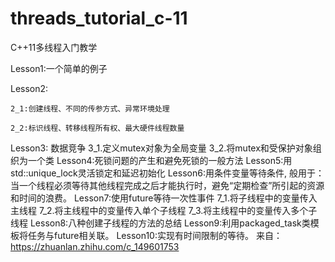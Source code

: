 # threads_tutorial_c-11
C++11多线程入门教学

Lesson1:一个简单的例子

Lesson2:  

	2_1:创建线程、不同的传参方式、异常环境处理
	
	2_2:标识线程、转移线程所有权、最大硬件线程数量
	
Lesson3: 数据竞争 
	3_1.定义mutex对象为全局变量
	3_2.将mutex和受保护对象组织为一个类
Lesson4:死锁问题的产生和避免死锁的一般方法
Lesson5:用std::unique_lock灵活锁定和延迟初始化
Lesson6:用条件变量等待条件, 般用于：当一个线程必须等待其他线程完成之后才能执行时，避免“定期检查”所引起的资源和时间的浪费。
Lesson7:使用future等待一次性事件
	7_1.将子线程中的变量传入主线程
	7_2.将主线程中的变量传入单个子线程
	7_3.将主线程中的变量传入多个子线程
Lesson8:八种创建子线程的方法的总结
Lesson9:利用packaged_task类模板将任务与future相关联。
Lesson10:实现有时间限制的等待。
来自：https://zhuanlan.zhihu.com/c_149601753
